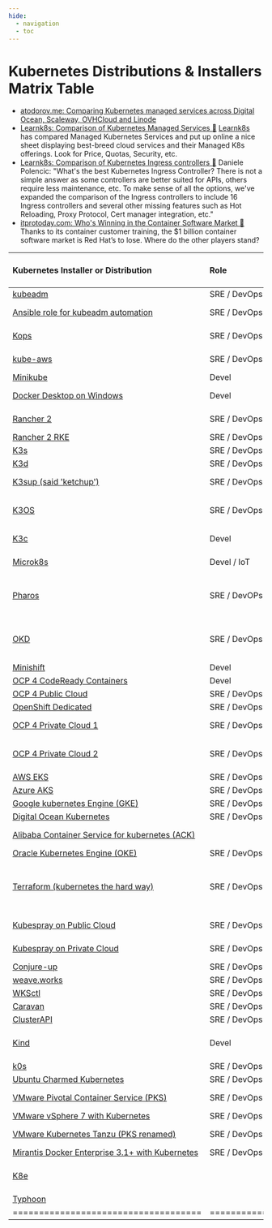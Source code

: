 ```yaml
---
hide:
  - navigation
  - toc
---
```


# Kubernetes Distributions & Installers Matrix Table
- [atodorov.me: Comparing Kubernetes managed services across Digital Ocean, Scaleway, OVHCloud and Linode](https://atodorov.me/2020/06/14/comparing-kubernetes-managed-services-across-digital-ocean-scaleway-ovhcloud-and-linode/)
- [Learnk8s: Comparison of Kubernetes Managed Services 🌟](https://docs.google.com/spreadsheets/d/1RPpyDOLFmcgxMCpABDzrsBYWpPYCIBuvAoUQLwOGoQw/) [Learnk8s](https://www.linkedin.com/company/learnk8s/) has compared Managed Kubernetes Services and put up online a nice sheet displaying best-breed cloud services and their Managed K8s offerings. Look for Price, Quotas, Security, etc.
- [Learnk8s: Comparison of Kubernetes Ingress controllers 🌟](https://docs.google.com/spreadsheets/d/191WWNpjJ2za6-nbG4ZoUMXMpUK8KlCIosvQB0f-oq3k/edit#gid=907731238) Daniele Polencic: "What's the best Kubernetes Ingress Controller? There is not a simple answer as some controllers are better suited for APIs, others require less maintenance, etc. To make sense of all the options, we've expanded the comparison of the Ingress controllers to include 16 Ingress controllers and several other missing features such as Hot Reloading, Proxy Protocol, Cert manager integration, etc."
- [itprotoday.com: Who's Winning in the Container Software Market 🌟](https://www.itprotoday.com/containers/whos-winning-container-software-market) Thanks to its container customer training, the $1 billion container software market is Red Hat’s to lose. Where do the other players stand?

|  Kubernetes Installer or Distribution | Role | Ecosystem | Infra Provider | On-Premise | Licence | HA | Standalone | Runs in Docker | Ingress + Storage <br/>included | Automated <br/>Deployment | Details | 
| :--- | :--- | :--- | :--- | :--- | :--- | :--- | :--- | :--- | :--- | :--- | :--- | 
| [kubeadm](https://github.com/kubernetes/kubeadm)| SRE / DevOps | Kubernetes Upstream | Multi platform | Yes | OSS | Yes | No | No | No | No | Official kubernetes deployment tool | 
| [Ansible role for kubeadm automation](https://github.com/geerlingguy/ansible-role-kubernetes) | SRE / DevOps | Kubernetes Upstream | Virtual Machine | Yes | OSS | Yes | Yes | No | Yes (storage?) | No | Ansible role for kubeadm automation |
| [Kops](https://github.com/kubernetes/kops)| SRE / DevOps | Kubernetes Upstream | AWS | No | OSS | Yes | No | No | Yes | Yes | AWS compliant, alpha release <br/>for other providers | 
| [kube-aws](https://kubernetes-incubator.github.io/kube-aws/)| SRE / DevOps | | | | | | | | | | A command-line tool to declaratively manage Kubernetes clusters on AWS|
| [Minikube](https://github.com/kubernetes/minikube)| Devel | Kubernetes Upstream | Dektop Virtual Machine | Yes | OSS | No | Yes | No | No | Yes | Official development environment |
| [Docker Desktop on Windows](https://docs.docker.com/docker-for-windows/#kubernetes)| Devel | Kubernetes Upstream | Desktop Virtual Machine | Yes | OSS | No | Yes | Yes | No | Yes | Development environment available in <br/>Docker Desktop on Windows | 
| [Rancher 2](https://rancher.com/docs/rancher/v2.x/en/)| SRE / DevOps | Multi-cloud kubernetes <br/>management | Virtual Machine | Yes | OSS | Yes | No | No | No | No | Racher is an enterprise kubernetes installer <br/>that competes with OpenShift. | 
| [Rancher 2 RKE](https://rancher.com/products/rke/)| SRE / DevOps | Rancher | Virtual Machine | Yes | OSS | Yes | Yes | Yes | no | no | Rancher 2 that runs in docker containers. | 
| [K3s](https://k3s.io/)| SRE / DevOps / IoT | Rancher | Virtual Machine | Yes | OSS | Yes | Yes | No | Yes | Yes | Basic kubernetes with automated installer. |
| [K3d](https://github.com/rancher/k3d)| SRE / DevOps / IoT | Rancher | Virtual Machine | Yes | OSS | Yes | Yes | Yes | Yes | Yes | k3s that runs in docker containers. | 
| [K3sup (said 'ketchup')](https://github.com/alexellis/k3sup)| SRE / DevOps / IoT | Rancher | Virtual Machine | Yes | OSS | Yes | Yes | No | Yes | Yes | get from zero to KUBECONFIG with k3s on any local or remote VM |
| [K3OS](https://github.com/rancher/k3os)| SRE / DevOps / IoT | Rancher | Virtual Machine | Yes | OSS | Yes | Yes | No | Yes | Yes | Linux distribution designed to remove as much OS maintenance as <br/>possible in a Kubernetes cluster | 
| [K3c](https://github.com/rancher/k3c)| Devel | Rancher | Linux | Yes | OSS | No | Yes | No | No | Yes | Lightweight local container engine for container development (experiment) |
| [Microk8s](https://microk8s.io/)| Devel / IoT | Kubernetes Upstream | Virtual Machine | Yes | OSS | Yes (beta) | Yes | No | Yes | Yes | Ubuntu. It compites with k3s. |
| [Pharos](https://k8spharos.dev/)| SRE / DevOPs / IoT | Kubernetes Upstream | Multi Platform | Yes | OSS | Yes | Yes | No | Yes | Yes | Pharos is a vendor neutral community driven Kubernetes that works on any infrastructure at any scale. It works flawlessly on public clouds, private clouds, hybrid clouds, on-premises, bare metal or at the edge, no problem! | 
| [OKD](https://github.com/okd-community-install)| SRE / DevOps | OpenShift | Virtual Machine | Yes | OSS | Yes | Yes | No | Yes <br/>(okd-community-install) | Yes <br/>(okd-community-install) | okd-community-install is a standalone cluster <br/>of 1 node valid for small projects. | 
| [Minishift](https://www.okd.io/minishift/)| Devel | OpenShift | Desktop Virtual Machine | Yes | OSS | No | Yes | No | No | Yes | OpenShift 3 official development environment. | 
| [OCP 4 CodeReady Containers](https://try.openshift.com)| Devel | OpenShift | Desktop Virtual Machine | Yes | OSS | No | Yes | No | No | Yes | OpenShift 4 official development environment |
| [OCP 4 Public Cloud](https://try.openshift.com)| SRE / DevOps | OpenShift | AWS, GCP, Azure | No | Yes | Yes | No | No | Yes | Yes | OpenShift in Public Cloud | 
| [OpenShift Dedicated](https://try.openshift.com) | SRE / DevOps | OpenShift | AWS | No | Yes | Yes | No | No | Yes | Yes | OpenShift In AWS managed by Red Hat | 
| [OCP 4 Private Cloud 1](https://try.openshift.com)| SRE / DevOps | OpenShift | OpenStack, <br/>Red Hat Virtualization | Yes | Yes | Yes | No | No | Yes | Yes | OpenShift in private cloud with automated <br/>deployment recommeded by Red Hat. | 
| [OCP 4 Private Cloud 2](https://try.openshift.com)| SRE / DevOps | OpenShift | vSphere 6.7 U2, Bare Metal | Yes | Yes | Yes | No | No | Yes | No | OpenShift in private cloud with infra providers <br/>that currently don't support automated <br/>deployments. |
| [AWS EKS](https://aws.amazon.com/en/eks/)| SRE / DevOps | AWS Kubernetes | AWS | No | N/A | Yes | No | No | Yes | Yes | Managed kubernetes by AWS | 
| [Azure AKS](https://azure.microsoft.com/en-en/services/kubernetes-service/)| SRE / DevOps | Azure Kubernetes | Azure | No | N/A | Yes | No | No | Yes | Yes | Managed kubernetes by Azure | 
| [Google kubernetes Engine (GKE)](https://cloud.google.com/kubernetes-engine/)| SRE / DevOps | Google Kubernetes | GCP | No | N/A | Yes | No | No | Yes | Yes | Managed kubernetes by Google Cloud | 
| [Digital Ocean Kubernetes](https://www.digitalocean.com/products/kubernetes/)| SRE / DevOps | Digital Ocean Kubernetes | Digital Ocean | No | N/A | Yes | No | No | Yes | Yes | Managed kubernetes by Digital Ocean Cloud | 
| [Alibaba Container Service for kubernetes (ACK)](https://www.alibabacloud.com/product/kubernetes) | | SRE / DevOps | Alibaba Kubernetes | Alibaba Cloud | No | N/A | Yes | No | No | yes | Yes | Managed kubernetes by Alibaba Cloud |
| [Oracle Kubernetes Engine (OKE)](https://www.oracle.com/cloud/compute/container-engine-kubernetes.html)| SRE / DevOps | Oracle Kubernetes | Oracle Cloud | No | N/A | Yes | No | No | Yes | Yes | Managed kubernetes by Oracle Cloud | 
| [Terraform (kubernetes the hard way)](https://napo.io/posts/kubernetes-the-real-hard-way-on-aws/)| SRE / DevOps | Kubernetes Upstream | AWS EKS, Google GKE, <br/>Azure AKS, Digital Ocean, <br/>Alibaba, Oracle Cloud | No | N/A | Yes | No | No | Yes | No | kubernetes installer compliant with all the major public cloud providers<br/> (the hard way). It does not use the official installers offered by each <br/>cloud provider. | 
| [Kubespray on Public Cloud](https://github.com/kubernetes-sigs/kubespray)| SRE / DevOps | Kubernetes Upstream | AWS, GCE, Azure, <br/>Oracle Cloud (experimental) | Yes | OSS | Yes | Yes | No | Yes | Yes |  | 
| [Kubespray on Private Cloud](https://github.com/kubernetes-sigs/kubespray)| SRE / DevOps | Kubernetes Upstream | OpenStack, vSphere, <br/>Packet (bare metal), or baremetal | Yes | OSS | Yes | Yes | No | Yes | No |  |
| [Conjure-up ](https://conjure-up.io/)| SRE / DevOps | Kubernetes Upstream |  | Yes | OSS | Yes | Yes | No | Yes | Yes |  | 
| [weave.works](https://www.weave.works/)| SRE / DevOps / Devel |  Kubernetes Upstream |  | | |  |  | |  |  |  |
| [WKSctl](https://github.com/weaveworks/wksctl)| SRE / DevOps | Kubernetes Upstream |  | Yes | OSS | Yes | Yes | No | Yes | Yes |  |
| [Caravan](https://engineering.linecorp.com/en/blog/building-large-kubernetes-clusters/)| SRE / DevOps | Kubernetes Upstream |  | Yes | OSS | Yes | Yes | No | Yes | Yes |  |
| [ClusterAPI](https://cluster-api.sigs.k8s.io/)| SRE / DevOps | Kubernetes Upstream |  | Yes | OSS | Yes | No | No | No |  |  | 
| [Kind](https://github.com/kubernetes-sigs/kind)| Devel | Kubernetes Upstream |  | Yes | OSS | No | Yes | Yes | No | Yes | Not designed for production use; it is intended for development and <br/>testing environments. | 
| [k0s](https://k0sproject.io/)| SRE / DevOps | | | Yes | OSS | Yes | Yes | No | Yes | Yes | Developed by Mirantis | 
| [Ubuntu Charmed Kubernetes](https://ubuntu.com/kubernetes/features)| SRE / DevOps / Devel |  Kubernetes Upstream |  | | |  |  | |  |  |  |
| [VMware Pivotal Container Service (PKS)](https://pivotal.io/platform/pivotal-container-service)| SRE / DevOps | PKS / Cloud Foundry PaaS <br/>(no kubernetes) | vSphere, multi-cloud, public-cloud | Yes | Yes | Yes | No | No | Yes | Yes | Pivotal Container Service (PKS) adquired by VMware in 2019. <br/>Cloud Foundry PaaS that compites with kubernetes. | 
| [VMware vSphere 7 with Kubernetes](https://www.vmware.com/products/vsphere.html)| SRE / DevOps | VMware Kubernetes | vSphere | Yes | Yes | Yes | No | No | Yes | Yes | VMware's kubernetes | 
| [VMware Kubernetes Tanzu (PKS renamed)](https://cloud.vmware.com/tanzu)| SRE / DevOps | VMware Kubernetes | vSphere, multi-cloud, public-cloud | Yes | Yes | Yes | No | No | Yes | Yes | Embed kubernetes natively into vSphere. Competes with OpenShift. | 
| [Mirantis Docker Enterprise 3.1+ with Kubernetes](https://www.mirantis.com/software/docker/docker-enterprise/)| SRE / DevOps | Mirantis Kubernetes | multi-cloud, private & public cloud | Yes | Yes | Yes | No | No | Yes | Yes | Istio, Windows and Linux Worker nodes| 
| [K8e](https://github.com/xiaods/k8e) |  |  |  |  |  |  |  |  |  |  | Simple Kubernetes Distribution. Builds on upstream project K3s as codebase, remove Edge/IoT features and extend enterprise features with best practices | 
| [Typhoon](https://github.com/poseidon/typhoon) |  |  |  |  |  |  |  |  |  |  | Minimal and free Kubernetes distribution with Terraform | 
|====================================|==================|======================|==========================|  |  |  |  |  |  |  |=============================================|==============================================================================|
